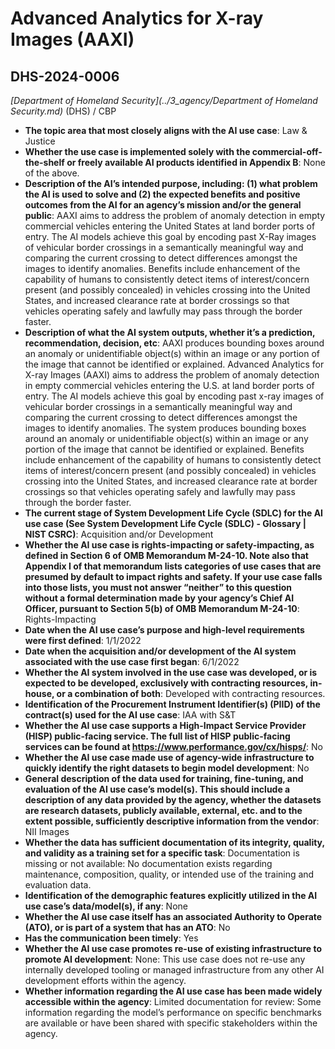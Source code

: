 # Advanced Analytics for X-ray Images (AAXI)
## DHS-2024-0006
_[Department of Homeland Security](../3_agency/Department of Homeland Security.md)_ (DHS) / CBP


+ **The topic area that most closely aligns with the AI use case**: Law & Justice
+ **Whether the use case is implemented solely with the commercial-off-the-shelf or freely available AI products identified in Appendix B**: None of the above.
+ **Description of the AI’s intended purpose, including: (1) what problem the AI is used to solve and (2) the expected benefits and positive outcomes from the AI for an agency’s mission and/or the general public**: AAXI aims to address the problem of anomaly detection in empty commercial vehicles entering the United States at land border ports of entry. The AI models achieve this goal by encoding past X-Ray images of vehicular border crossings in a semantically meaningful way and comparing the current crossing to detect differences amongst the images to identify anomalies. Benefits include enhancement of the capability of humans to consistently detect items of interest/concern present (and possibly concealed) in vehicles crossing into the United States, and increased clearance rate at border crossings so that vehicles operating safely and lawfully may pass through the border faster.
+ **Description of what the AI system outputs, whether it’s a prediction, recommendation, decision, etc**: AAXI produces bounding boxes around an anomaly or unidentifiable object(s) within an image or any portion of the image that cannot be identified or explained.
Advanced Analytics for X-ray Images (AAXI) aims to address the problem of anomaly detection in empty commercial vehicles entering the U.S. at land border ports of entry. The AI models achieve this goal by encoding past x-ray images of vehicular border crossings in a semantically meaningful way and comparing the current crossing to detect differences amongst the images to identify anomalies. The system produces bounding boxes around an anomaly or unidentifiable object(s) within an image or any portion of the image that cannot be identified or explained. Benefits include enhancement of the capability of humans to consistently detect items of interest/concern present (and possibly concealed) in vehicles crossing into the United States, and increased clearance rate at border crossings so that vehicles operating safely and lawfully may pass through the border faster. 
+ **The current stage of System Development Life Cycle (SDLC) for the AI use case (See System Development Life Cycle (SDLC) - Glossary | NIST CSRC)**: Acquisition and/or Development
+ **Whether the AI use case is rights-impacting or safety-impacting, as defined in Section 6 of OMB Memorandum M-24-10. Note also that Appendix I of that memorandum lists categories of use cases that are presumed by default to impact rights and safety. If your use case falls into those lists, you must not answer “neither” to this question without a formal determination made by your agency’s Chief AI Officer, pursuant to Section 5(b) of OMB Memorandum M-24-10**: Rights-Impacting
+ **Date when the AI use case’s purpose and high-level requirements were first defined**: 1/1/2022
+ **Date when the acquisition and/or development of the AI system associated with the use case first began**: 6/1/2022
+ **Whether the AI system involved in the use case was developed, or is expected to be developed, exclusively with contracting resources, in-house, or a combination of both**: Developed with contracting resources.
+ **Identification of the Procurement Instrument Identifier(s) (PIID) of the contract(s) used for the AI use case**: IAA with S&T
+ **Whether the AI use case supports a High-Impact Service Provider (HISP) public-facing service. The full list of HISP public-facing services can be found at https://www.performance.gov/cx/hisps/**: No
+ **Whether the AI use case made use of agency-wide infrastructure to quickly identify the right datasets to begin model development**: No
+ **General description of the data used for training, fine-tuning, and evaluation of the AI use case’s model(s). This should include a description of any data provided by the agency, whether the datasets are research datasets, publicly available, external, etc. and to the extent possible, sufficiently descriptive information from the vendor**: NII Images
+ **Whether the data has sufficient documentation of its integrity, quality, and validity as a training set for a specific task**: Documentation is missing or not available: No documentation exists regarding maintenance, composition, quality, or intended use of the training and evaluation data.
+ **Identification of the demographic features explicitly utilized in the AI use case’s data/model(s), if any**: None
+ **Whether the AI use case itself has an associated Authority to Operate (ATO), or is part of a system that has an ATO**: No
+ **Has the communication been timely**: Yes
+ **Whether the AI use case promotes re-use of existing infrastructure to promote AI development**: None: This use case does not re-use any internally developed tooling or managed infrastructure from any other AI development efforts within the agency.
+ **Whether information regarding the AI use case has been made widely accessible within the agency**: Limited documentation for review: Some information regarding the model’s performance on specific benchmarks are available or have been shared with specific stakeholders within the agency.